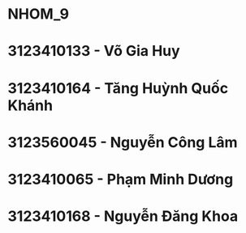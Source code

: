 # NHOM_9
# 3123410133 - Võ Gia Huy
# 3123410164 - Tăng Huỳnh Quốc Khánh
# 3123560045 - Nguyễn Công Lâm
# 3123410065 - Phạm Minh Dương
# 3123410168 - Nguyễn Đăng Khoa
